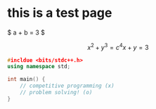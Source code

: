 # this is a test page

$ a + b = 3 $

$$
x^2+y^3=c^4
x+y=3
$$

```c++
#incldue <bits/stdc++.h>
using namespace std;

int main() {
    // competitive programming (x)
    // problem solving! (o)
}
```
